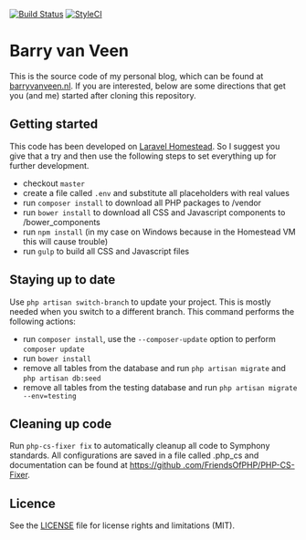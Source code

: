 [![Build Status](https://travis-ci.org/barryvanveen/barryvanveen.svg?branch=master)](https://travis-ci.org/barryvanveen/barryvanveen) [![StyleCI](https://styleci.io/repos/52092980/shield?branch=feature/codestyle-fixers)](https://styleci.io/repos/52092980)

# Barry van Veen
This is the source code of my personal blog, which can be found at [barryvanveen.nl](http://barryvanveen.nl). If you 
are interested, below are some directions that get you (and me) started after cloning this repository.

## Getting started
This code has been developed on [Laravel Homestead](http://laravel.com/docs/5.1/homestead). So I suggest you give that 
a try and then use the following steps to set everything up for further development.

* checkout `master`
* create a file called `.env` and substitute all placeholders with real values 
* run `composer install` to download all PHP packages to /vendor
* run `bower install` to download all CSS and Javascript components to /bower_components
* run `npm install` (in my case on Windows because in the Homestead VM this will cause trouble)
* run `gulp` to build all CSS and Javascript files

## Staying up to date

Use `php artisan switch-branch` to update your project. This is mostly needed when you switch to a different branch. 
This command performs the following actions:

* run `composer install`, use the `--composer-update` option to perform `composer update`
* run `bower install`
* remove all tables from the database and run `php artisan migrate` and `php artisan db:seed`
* remove all tables from the testing database and run `php artisan migrate --env=testing`

## Cleaning up code

Run `php-cs-fixer fix` to automatically cleanup all code to Symphony standards. All configurations are saved in a file 
called .php_cs and documentation can be found at [https://github
.com/FriendsOfPHP/PHP-CS-Fixer](https://github.com/FriendsOfPHP/PHP-CS-Fixer).
 
## Licence
See the [LICENSE](LICENSE.txt) file for license rights and limitations (MIT).